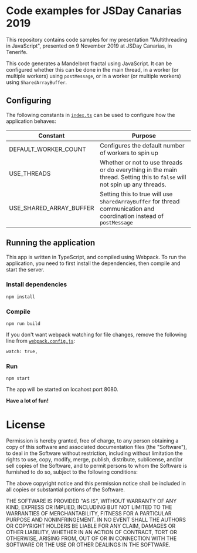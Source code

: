 # Code examples for JSDay Canarias 2019

This repository contains code samples for my presentation "Multithreading in JavaScript",
presented on 9 November 2019 at JSDay Canarias, in Tenerife.

This code generates a Mandelbrot fractal using JavaScript. It can be configured whether this can be done in the main thread, in
a worker (or multiple workers) using `postMessage`, or in a worker (or multiple workers) using `SharedArrayBuffer`.

## Configuring
The following constants in [`index.ts`](src/index.ts) can be used to configure how the application behaves:

| Constant                | Purpose                                                                                                                  |
|-------------------------|--------------------------------------------------------------------------------------------------------------------------|
| DEFAULT_WORKER_COUNT    | Configures the default number of workers to spin up                                                                      |
| USE_THREADS             | Whether or not to use threads or do everything in the main thread. Setting this to `false` will not spin up any threads. |
| USE_SHARED_ARRAY_BUFFER | Setting this to true will use `SharedArrayBuffer` for thread communication and coordination instead of `postMessage`     |

## Running the application

This app is written in TypeScript, and compiled using Webpack. To run the application, you need to first install the dependencies,
then compile and start the server.

### Install dependencies
```
npm install
```

### Compile
```
npm run build
```

If you don't want webpack watching for file changes, remove the following line from [`webpack.config.js`](webpack.config.js):
```
watch: true,
```

### Run
```
npm start
```

The app will be started on locahost port 8080.

**Have a lot of fun!**

# License

Permission is hereby granted, free of charge, to any person obtaining a copy of this software and associated documentation files (the "Software"), to deal in the Software without restriction, including without limitation the rights to use, copy, modify, merge, publish, distribute, sublicense, and/or sell copies of the Software, and to permit persons to whom the Software is furnished to do so, subject to the following conditions:

The above copyright notice and this permission notice shall be included in all copies or substantial portions of the Software.

THE SOFTWARE IS PROVIDED "AS IS", WITHOUT WARRANTY OF ANY KIND, EXPRESS OR IMPLIED, INCLUDING BUT NOT LIMITED TO THE WARRANTIES OF MERCHANTABILITY, FITNESS FOR A PARTICULAR PURPOSE AND NONINFRINGEMENT. IN NO EVENT SHALL THE AUTHORS OR COPYRIGHT HOLDERS BE LIABLE FOR ANY CLAIM, DAMAGES OR OTHER LIABILITY, WHETHER IN AN ACTION OF CONTRACT, TORT OR OTHERWISE, ARISING FROM, OUT OF OR IN CONNECTION WITH THE SOFTWARE OR THE USE OR OTHER DEALINGS IN THE SOFTWARE.
